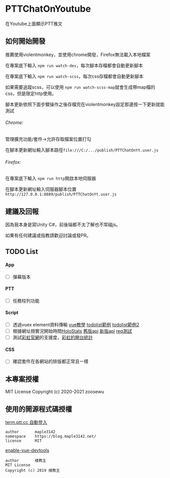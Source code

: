 # PTTChatOnYoutube
在Youtube上面顯示PTT推文

## 如何開始開發

推薦使用violentmonkey，並使用chrome開發，Firefox無法載入本地檔案

在專案底下輸入 ```npm run watch-dev```，每次腳本存檔都會自動更新腳本

在專案底下輸入 ```npm run watch-scss```，每次css存檔都會自動更新腳本

如果需要追蹤scss，可以使用 ```npm run watch-scss-map```就會生成帶map檔的css，但是限定http使用。

腳本更新依照下面步驟操作之後存檔完在violentmonkey設定那邊按一下更新就能測試

###### Chrome: 
管理擴充功能/套件->允許存取檔案位置打勾

在腳本更新網址輸入腳本路徑```file:///C:/.../publish/PTTChatOnYt.user.js```

###### Firefox: 
在專案底下輸入 ```npm run http```開啟本地伺服器

在腳本更新網址輸入伺服器腳本位置```http://127.0.0.1:8889/publish/PTTChatOnYt.user.js```



## 建議及回報

因為我本身是寫Unity C#，前後端都不太了解也不常碰js。

如果有任何建議或指教請歡迎討論或發PR。

## TODO List
#### App
- [ ] 彈幕版本

#### PTT
- [ ] 任務柱列功能

#### Script
- [ ] 透過vuex element資料傳輸 [vue教學](https://ithelp.ithome.com.tw/users/20107673/ironman/1470?page=1) [todolist範例](https://codepen.io/oddvalue/pen/dpBGpj) [todolist範例2](https://codepen.io/mkumaran/pen/vZgara?editors=1010)
- [ ] 根據網址撈實況開始時間[HoloStats](https://github.com/PoiScript/HoloStats/tree/master) [舊版api](https://holo.poi.cat/api/v3/streams_report?ids=skSmTEnAyGk&metrics=youtube_stream_viewer&start_at=0&end_at=0) [新版api](https://holo.poi.cat/api/v3/streams_report?ids=77OTDrqhN80&metrics=youtube_stream_viewer&start_at=0&end_at=0) [req測試](https://reqbin.com/)
- [ ] 測試[彩虹官網](https://niji-mado.web.app/home)的支援度，[彩虹的開台統計](https://2434analytics.com/rank/dailyView.html)

#### CSS 
- [ ] 確認套件在各網站的排版都正常且一樣

## 本專案授權

MIT License
Copyright (c) 2020-2021 zoosewu

## 使用的開源程式碼授權
[term.ptt.cc 自動登入](https://openuserjs.org/scripts/maple3142/term.ptt.cc_%E8%87%AA%E5%8B%95%E7%99%BB%E5%85%A5)
```
author       maple3142
namespace    https://blog.maple3142.net/
license      MIT
```
[enable-vue-devtools](https://github.com/52cik/enable-vue-devtools)
```
author       楼教主
MIT License
Copyright (c) 2019 楼教主
```